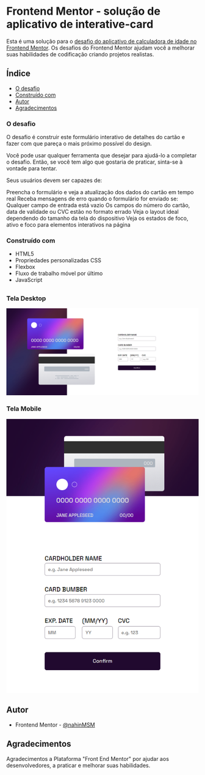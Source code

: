 # Frontend Mentor - solução de aplicativo de interative-card

Esta é uma solução para o [desafio do aplicativo de calculadora de idade no Frontend Mentor](https://www.frontendmentor.io/solutions/css-flexbox-2_leEmJSqW). Os desafios do Frontend Mentor ajudam você a melhorar suas habilidades de codificação criando projetos realistas.

## Índice

  - [O desafio](#o-desafio)
  - [Construído com](#construído-com)
  - [Autor](#autor)
  - [Agradecimentos](#acknowledgments)


### O desafio

O desafio é construir este formulário interativo de detalhes do cartão e fazer com que pareça o mais próximo possível do design.

Você pode usar qualquer ferramenta que desejar para ajudá-lo a completar o desafio. Então, se você tem algo que gostaria de praticar, sinta-se à vontade para tentar.

Seus usuários devem ser capazes de:

Preencha o formulário e veja a atualização dos dados do cartão em tempo real
Receba mensagens de erro quando o formulário for enviado se:
Qualquer campo de entrada está vazio
Os campos do número do cartão, data de validade ou CVC estão no formato errado
Veja o layout ideal dependendo do tamanho da tela do dispositivo
Veja os estados de foco, ativo e foco para elementos interativos na página

### Construído com

- HTML5
- Propriedades personalizadas CSS
- Flexbox
- Fluxo de trabalho móvel por último
- JavaScript

##
### Tela Desktop
![](layout/desktop.png)
### Tela Mobile
![](layout/mobile.png)

## Autor

- Frontend Mentor - [@nahinMSM](https://www.frontendmentor.io/profile/nahinMSM)


## Agradecimentos

Agradecimentos a Plataforma "Front End Mentor" por ajudar aos desenvolvedores, a praticar e melhorar suas habilidades. 